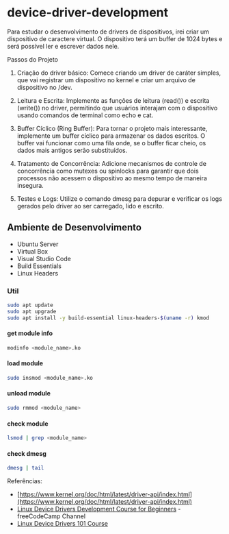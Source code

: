 # device-driver-development

Para estudar o desenvolvimento de drivers de dispositivos, irei criar um dispositivo de caractere virtual. O dispositivo terá um buffer de 1024 bytes e será possível ler e escrever dados nele.

Passos do Projeto

1. Criação do driver básico: Comece criando um driver de caráter simples, que vai registrar um dispositivo no kernel e criar um arquivo de dispositivo no /dev.

2. Leitura e Escrita: Implemente as funções de leitura (read()) e escrita (write()) no driver, permitindo que usuários interajam com o dispositivo usando comandos de terminal como echo e cat.

3. Buffer Cíclico (Ring Buffer): Para tornar o projeto mais interessante, implemente um buffer cíclico para armazenar os dados escritos. O buffer vai funcionar como uma fila onde, se o buffer ficar cheio, os dados mais antigos serão substituídos.

4. Tratamento de Concorrência: Adicione mecanismos de controle de concorrência como mutexes ou spinlocks para garantir que dois processos não acessem o dispositivo ao mesmo tempo de maneira insegura.

5. Testes e Logs: Utilize o comando dmesg para depurar e verificar os logs gerados pelo driver ao ser carregado, lido e escrito.

## Ambiente de Desenvolvimento

- Ubuntu Server
- Virtual Box
- Visual Studio Code
- Build Essentials
- Linux Headers

### Util

```bash
sudo apt update
sudo apt upgrade
sudo apt install -y build-essential linux-headers-$(uname -r) kmod
```

#### get module info

```bash
modinfo <module_name>.ko
```

#### load module

```bash
sudo insmod <module_name>.ko
```

#### unload module

```bash
sudo rmmod <module_name>
```

#### check module

```bash
lsmod | grep <module_name>
```

#### check dmesg

```bash
dmesg | tail
```

Referências:

- [https://www.kernel.org/doc/html/latest/driver-api/index.html](https://www.kernel.org/doc/html/latest/driver-api/index.html)
- [Linux Device Drivers Development Course for Beginners](https://youtu.be/iSiyDHobXHA?si=ux6IE-eiq4UzRc7i) - freeCodeCamp Channel
- [Linux Device Drivers 101 Course](https://engineers.inpyjama.com/learn/ldd-101)
